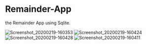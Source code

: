 # Remainder-App
the Remainder App using Sqlite.

![Screenshot_20200219-160353](https://user-images.githubusercontent.com/46309253/74857463-b9142c80-5369-11ea-900c-a1ff3e60cdc3.png)
![Screenshot_20200219-160424](https://user-images.githubusercontent.com/46309253/74857558-d812be80-5369-11ea-873a-00fac67d7494.png)
![Screenshot_20200219-160428](https://user-images.githubusercontent.com/46309253/74857618-f37dc980-5369-11ea-9f10-dc52bdd503e3.png)
![Screenshot_20200219-160411](https://user-images.githubusercontent.com/46309253/74857949-80288780-536a-11ea-801d-b962f67f5438.png)
